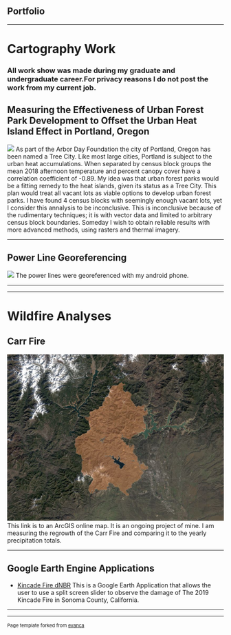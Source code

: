 ## Portfolio

---

# Cartography Work 
### All work show was made during my graduate and undergraduate career.For privacy reasons I do not post the work from my current job.

## Measuring the Effectiveness of Urban Forest Park Development to Offset the Urban Heat Island Effect in Portland, Oregon
<img src="images/3minutemaps4.png?raw=true"/>
As part of the Arbor Day Foundation the city of Portland, Oregon has been named a Tree City. Like most large cities, Portland is subject to the urban heat accumulations. When separated by census block groups the mean 2018 afternoon temperature and percent canopy cover have a correlation coefficient of -0.89. My idea was that urban forest parks would be a fitting remedy to the heat islands, given its status as a Tree City. This plan would treat all vacant lots as viable options to develop urban forest parks. I have found 4 census blocks with seemingly enough vacant lots, yet I consider this annalysis to be inconclusive. This is inconclusive because of the rudimentary techniques; it is with vector data and limited to arbitrary census block boundaries. Someday I wish to obtain reliable results with more advanced methods, using rasters and thermal imagery. 


---



## Power Line Georeferencing 
<img src="images/PowerLinesSPECIALEDITION.png?raw=true"/>
The power lines were georeferenced with my android phone. 


---

---

# Wildfire Analyses

## Carr Fire

[![Carr Fire](images/carr.JPG)](https://arcg.is/1rivSf)
This link is to an ArcGIS online map. It is an ongoing project of mine. I am measuring the regrowth of the Carr Fire and comparing it to the yearly precipitation totals.

---

## Google Earth Engine Applications

- [Kincade Fire dNBR](https://lrclarke.users.earthengine.app/view/kincade-fire-dnbr)
This is a Google Earth Application that allows the user to use a split screen slider to observe the damage of The 2019 Kincade Fire in Sonoma County, California. 


---




---
<p style="font-size:11px">Page template forked from <a href="https://github.com/evanca/quick-portfolio">evanca</a></p>
<!-- Remove above link if you don't want to attibute -->
